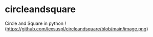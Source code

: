 # circleandsquare
Circle and Square in python 
!(https://github.com/lexsuspl/circleandsquare/blob/main/image.png)
